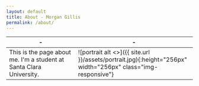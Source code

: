 ```yaml
---
layout: default
title: About - Morgan Gillis
permalink: /about/
---
```


| - | - |
|---|---|
| This is the page about me. I'm a student at Santa Clara University. | ![portrait alt <>]({{ site.url }}/assets/portrait.jpg){:height="256px" width="256px" class="img-responsive"} |
